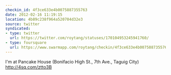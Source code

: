 ```yaml
---
checkin_id: 4f3ce633e4b0075887355763
date: 2012-02-16 11:19:15
location: 4b89c238f964a520704d32e3
source: twitter
syndicated:
- type: twitter
  url: https://twitter.com/roytang/statuses/170104953245941760/
- type: foursquare
  url: https://www.swarmapp.com/roytang/checkin/4f3ce633e4b0075887355763
---
```


I'm at Pancake House (Bonifacio High St., 7th Ave., Taguig City) http://4sq.com/ztto3B